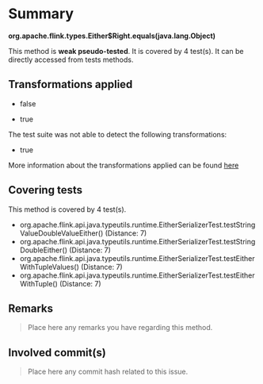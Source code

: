 # Summary
**org.apache.flink.types.Either$Right.equals(java.lang.Object)**

This method is **weak pseudo-tested**.
It is covered by 4 test(s). It can be directly accessed from tests methods.


## Transformations applied

- false

- true


The test suite was not able to detect the following transformations:
 * true 


More information about the transformations applied can be found [here](https://github.com/STAMP-project/pitest-descartes)

## Covering tests
This method is covered by 4 test(s).
* org.apache.flink.api.java.typeutils.runtime.EitherSerializerTest.testStringValueDoubleValueEither() (Distance: 7)
* org.apache.flink.api.java.typeutils.runtime.EitherSerializerTest.testStringDoubleEither() (Distance: 7)
* org.apache.flink.api.java.typeutils.runtime.EitherSerializerTest.testEitherWithTupleValues() (Distance: 7)
* org.apache.flink.api.java.typeutils.runtime.EitherSerializerTest.testEitherWithTuple() (Distance: 7)


## Remarks
> Place here any remarks you have regarding this method.

## Involved commit(s)

> Place here any commit hash related to this issue.
